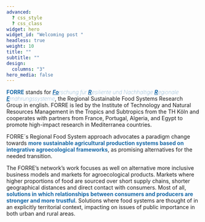 ```yaml
---
advanced:
  ? css_style
  ? css_class
widget: hero
widget_id: "Welcoming post "
headless: true
weight: 10
title: ""
subtitle: ""
design:
  columns: "3"
hero_media: false
---
```

<span style='color:#1768a6; font-size:100%; font-weight:600'>**FORRE**</span> stands for <span style='color:#1768a6; font-size:100%; font-weight:100'>_<u>**Fo**</u>rschung für <u>**R**</u>esiliente und Nachhaltige <u>**R**</u>egionale <u>**E**</u>rnährungssysteme_</span>, the Regional Sustainable Food Systems Research Group in english. FORRE is led by the Institute of Technology and Natural Resources Management in the Tropics and Subtropics from the TH Köln and cooperates with partners from France, Portugal, Algeria, and Egypt to promote high-impact research in Mediterranea countries.

FORRE´s Regional Food System approach advocates a paradigm change towards <span style='color:#1768a6'>**more sustainable agricultural production systems based on integrative agroecological frameworks**</span>, as promising alternatives for the needed transition. 

The FORRE’s network’s work focuses as well on alternative more inclusive business models and markets for agroecological products. Markets where higher proportions of food are sourced over short supply chains, shorter geographical distances and direct contact with consumers. Most of all, <span style='color:#1768a6'>**solutions in which relationships between consumers and producers are stronger and more trustful**</span>. Solutions where food systems are thought of in an explicitly territorial context, impacting on issues of public importance in both urban and rural areas.
